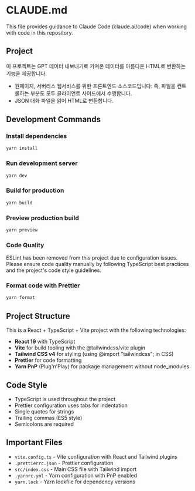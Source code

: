 # CLAUDE.md

This file provides guidance to Claude Code (claude.ai/code) when working with code in this repository.

## Project

이 프로젝트는 GPT 데이터 내보내기로 가져온 데이터를 아름다운 HTML로 변환하는 기능을 제공합니다.

- 원페이지, 서버리스 웹서비스를 위한 프론트엔드 소스코드입니다: 즉, 파일을 컨트롤하는 부분도 모두 클라이언트 사이드에서 수행합니다.
- JSON 대화 파일을 읽어 HTML로 변환합니다.

## Development Commands

### Install dependencies

```bash
yarn install
```

### Run development server

```bash
yarn dev
```

### Build for production

```bash
yarn build
```

### Preview production build

```bash
yarn preview
```

### Code Quality

ESLint has been removed from this project due to configuration issues. Please ensure code quality manually by following TypeScript best practices and the project's code style guidelines.

### Format code with Prettier

```bash
yarn format
```

## Project Structure

This is a React + TypeScript + Vite project with the following technologies:

- **React 19** with TypeScript
- **Vite** for build tooling with the @tailwindcss/vite plugin
- **Tailwind CSS v4** for styling (using @import "tailwindcss"; in CSS)
- **Prettier** for code formatting
- **Yarn PnP** (Plug'n'Play) for package management without node_modules

## Code Style

- TypeScript is used throughout the project
- Prettier configuration uses tabs for indentation
- Single quotes for strings
- Trailing commas (ES5 style)
- Semicolons are required

## Important Files

- `vite.config.ts` - Vite configuration with React and Tailwind plugins
- `.prettierrc.json` - Prettier configuration
- `src/index.css` - Main CSS file with Tailwind import
- `.yarnrc.yml` - Yarn configuration with PnP enabled
- `yarn.lock` - Yarn lockfile for dependency versions
